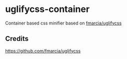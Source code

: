 # uglifycss-container

Container based css minifier based on [fmarcia/uglifycss](https://github.com/fmarcia/uglifycss)

## Credits
<https://github.com/fmarcia/uglifycss>